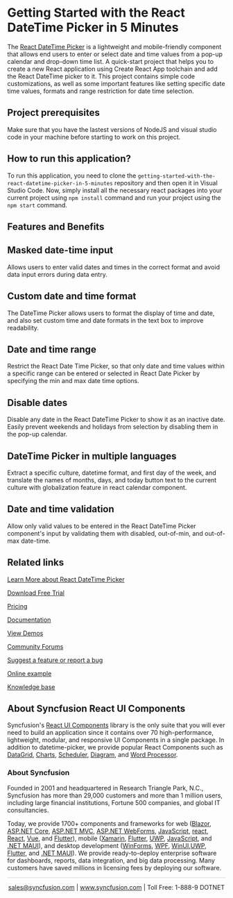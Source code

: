 # Getting Started with the React DateTime Picker in 5 Minutes

The [React DateTime Picker](https://www.syncfusion.com/react-components/react-datetime-picker?utm_source=github&utm_medium=listing&utm_campaign=react-datetime-picker-github-samples) is a lightweight and mobile-friendly component that allows end users to enter or select date and time values from a pop-up calendar and drop-down time list. A quick-start project that helps you to create a new React application using Create React App toolchain and add the React DateTime picker to it. This project contains simple code customizations, as well as some important features like setting specific date time values, formats and range restriction for date time selection.

## Project prerequisites
Make sure that you have the lastest versions of NodeJS and visual studio code in your machine before starting to work on this project.

## How to run this application?
To run this application, you need to clone the `getting-started-with-the-react-datetime-picker-in-5-minutes` repository and then open it in Visual Studio Code. Now, simply install all the necessary react packages into your current project using `npm install` command and run your project using the `npm start` command.

## Features and Benefits

## Masked date-time input

Allows users to enter valid dates and times in the correct format and avoid data input errors during data entry.

## Custom date and time format

The DateTime Picker allows users to format the display of time and date, and also set custom time and date formats in the text box to improve readability.

## Date and time range

Restrict the React Date Time Picker, so that only date and time values within a specific range can be entered or selected in React Date Picker by specifying the min and max date time options.

## Disable dates

Disable any date in the React DateTime Picker to show it as an inactive date. Easily prevent weekends and holidays from selection by disabling them in the pop-up calendar.

## DateTime Picker in multiple languages

 Extract a specific culture, datetime format, and first day of the week, and translate the names of months, days, and today button text to the current culture  with globalization feature in react calendar component.

## Date and time validation

Allow only valid values to be entered in the React DateTime Picker component's input by validating them with disabled, out-of-min, and out-of-max date-time.

## Related links
[Learn More about React DateTime Picker](https://www.syncfusion.com/react-components/react-datetime-picker?utm_source=github&utm_medium=listing&utm_campaign=react-datetime-picker-github-samples)

[Download Free Trial](https://www.syncfusion.com/downloads/react?utm_source=github&utm_medium=listing&utm_campaign=react-datetime-picker-github-samples)

[Pricing](https://www.syncfusion.com/sales/products/react?utm_source=github&utm_medium=listing&utm_campaign=react-datetime-picker-github-samples)

[Documentation](https://ej2.syncfusion.com/react/documentation/datetimepicker/getting-started/?utm_source=github&utm_medium=listing&utm_campaign=react-datetime-picker-github-samples)

[View Demos](https://github.com/SyncfusionExamples/getting-started-with-the-react-datetime-picker-in-5-minutes?utm_source=github&utm_medium=listing&utm_campaign=react-datetime-picker-github-samples)

[Community Forums](https://www.syncfusion.com/forums/react-components?utm_source=github&utm_medium=listing&utm_campaign=react-datetime-picker-github-samples)

[Suggest a feature or report a bug](https://www.syncfusion.com/feedback/react?utm_source=github&utm_medium=listing&utm_campaign=react-datetime-picker-github-samples)

[Online example](https://ej2.syncfusion.com/react/demos/#/material/datetimepicker/default?utm_source=github&utm_medium=listing&utm_campaign=react-datetime-picker-github-samples)

[Knowledge base](https://www.syncfusion.com/kb/react-components?utm_source=github&utm_medium=listing&utm_campaign=react-datetime-picker-github-samples)


## About Syncfusion React UI Components

Syncfusion's [React UI Components](https://www.syncfusion.com/react-components?utm_source=github&utm_medium=listing&utm_campaign=react-datetime-picker-github-samples) library is the only suite that you will ever need to build an application since it contains over 70 high-performance, lightweight, modular, and responsive UI Components in a single package. In addition to datetime-picker, we provide popular React Components such as [DataGrid](https://www.syncfusion.com/react-components/react-data-grid?utm_source=github&utm_medium=listing&utm_campaign=react-datetime-picker-github-samples), [Charts](https://www.syncfusion.com/react-components/react-charts?utm_source=github&utm_medium=listing&utm_campaign=react-datetime-picker-github-samples), [Scheduler](https://www.syncfusion.com/react-components/react-scheduler?utm_source=github&utm_medium=listing&utm_campaign=react-datetime-picker-github-samples), [Diagram](https://www.syncfusion.com/react-components/react-diagram?utm_source=github&utm_medium=listing&utm_campaign=react-datetime-picker-github-samples), and [Word Processor](https://www.syncfusion.com/react-components/react-word-processor?utm_source=github&utm_medium=listing&utm_campaign=react-datetime-picker-github-samples).

### About Syncfusion
Founded in 2001 and headquartered in Research Triangle Park, N.C., Syncfusion has more than 29,000 customers and more than 1 million users, including large financial institutions, Fortune 500 companies, and global IT consultancies.

Today, we provide 1700+ components and frameworks for web ([Blazor](https://www.syncfusion.com/blazor-components?utm_source=github&utm_medium=listing&utm_campaign=react-datetime-picker-github-samples), [ASP.NET Core](https://www.syncfusion.com/aspnet-core-ui-controls?utm_source=github&utm_medium=listing&utm_campaign=react-datetime-picker-github-samples), [ASP.NET MVC](https://www.syncfusion.com/aspnet-mvc-ui-controls?utm_source=github&utm_medium=listing&utm_campaign=react-datetime-picker-github-samples), [ASP.NET WebForms](https://www.syncfusion.com/jquery/aspnet-webforms-ui-controls?utm_source=github&utm_medium=listing&utm_campaign=react-datetime-picker-github-samples), [JavaScript](https://www.syncfusion.com/javascript-ui-controls?utm_source=github&utm_medium=listing&utm_campaign=react-datetime-picker-github-samples), [react](https://www.syncfusion.com/react-components?utm_source=github&utm_medium=listing&utm_campaign=react-datetime-picker-github-samples), [React](https://www.syncfusion.com/react-components?utm_source=github&utm_medium=listing&utm_campaign=react-datetime-picker-github-samples), [Vue](https://www.syncfusion.com/vue-components?utm_source=github&utm_medium=listing&utm_campaign=react-datetime-picker-github-samples), and [Flutter](https://www.syncfusion.com/flutter-widgets?utm_source=github&utm_medium=listing&utm_campaign=react-datetime-picker-github-samples)), mobile ([Xamarin](https://www.syncfusion.com/xamarin-ui-controls?utm_source=github&utm_medium=listing&utm_campaign=react-datetime-picker-github-samples), [Flutter](https://www.syncfusion.com/flutter-widgets?utm_source=github&utm_medium=listing&utm_campaign=react-datetime-picker-github-samples), [UWP](https://www.syncfusion.com/uwp-ui-controls?utm_source=github&utm_medium=listing&utm_campaign=react-datetime-picker-github-samples), [JavaScript](https://www.syncfusion.com/javascript-ui-controls?utm_source=github&utm_medium=listing&utm_campaign=react-datetime-picker-github-samples), and [.NET MAUI](https://www.syncfusion.com/maui-controls?utm_source=github&utm_medium=listing&utm_campaign=react-datetime-picker-github-samples)), and desktop development ([WinForms](https://www.syncfusion.com/winforms-ui-controls?utm_source=github&utm_medium=listing&utm_campaign=react-datetime-picker-github-samples), [WPF](https://www.syncfusion.com/wpf-controls?utm_source=github&utm_medium=listing&utm_campaign=react-datetime-picker-github-samples), [WinUI](https://www.syncfusion.com/winui-controls?utm_source=github&utm_medium=listing&utm_campaign=react-datetime-picker-github-samples),[UWP](https://www.syncfusion.com/uwp-ui-controls?utm_source=github&utm_medium=listing&utm_campaign=react-datetime-picker-github-samples), [Flutter](https://www.syncfusion.com/flutter-widgets?utm_source=github&utm_medium=listing&utm_campaign=react-datetime-picker-github-samples), and [.NET MAUI](https://www.syncfusion.com/maui-controls?utm_source=github&utm_medium=listing&utm_campaign=react-datetime-picker-github-samples)). We provide ready-to-deploy enterprise software for dashboards, reports, data integration, and big data processing. Many customers have saved millions in licensing fees by deploying our software.

<hr style="height:0.3px;border:none;color:lightgrey;background-color:lightgrey;" />

<p align="center">
<a href="mailto:sales@syncfusion.com?Subject=Syncfusion React DateTime Picker - GitHub" target="_top">sales@syncfusion.com</a> | <a href="https://www.syncfusion.com?utm_source=github&utm_medium=listing&utm_campaign=react-datetime-picker-github-samples">www.syncfusion.com</a> | Toll Free: 1-888-9 DOTNET <br>
</p>
